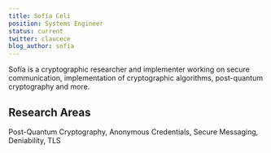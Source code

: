 ```yaml
---
title: Sofía Celi
position: Systems Engineer
status: current
twitter: claucece
blog_author: sofia
---
```


Sofía is a cryptographic researcher and implementer working on secure communication, implementation of cryptographic algorithms, post-quantum cryptography and more.

## Research Areas

Post-Quantum Cryptography, Anonymous Credentials, Secure Messaging, Deniability, TLS
